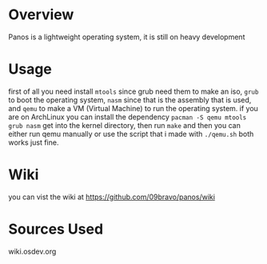 # Overview
Panos is a lightweight operating system, it is still on heavy development
# Usage
first of all you need install ```mtools``` since grub need them to make an iso, ```grub``` to boot the operating system, ```nasm``` since that is the assembly that is used, and ```qemu``` to make a VM (Virtual Machine) to run the operating system.
if you are on ArchLinux you can install the dependency
```pacman -S qemu mtools grub nasm``` 
get into the kernel directory, then run ```make``` and then you can either run qemu manually or use the script that i made with ```./qemu.sh``` both works just fine.
# Wiki
you can vist the wiki at https://github.com/09bravo/panos/wiki
# Sources Used
wiki.osdev.org 
